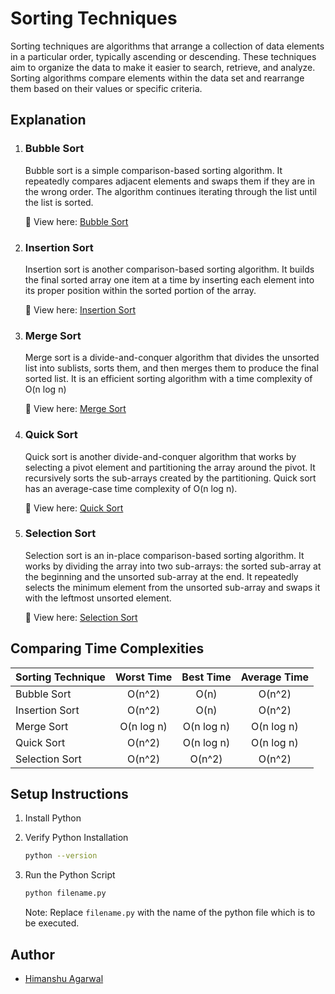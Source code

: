 # **Sorting Techniques**

Sorting techniques are algorithms that arrange a collection of data elements in a particular order, typically ascending or descending. These techniques aim to organize the data to make it easier to search, retrieve, and analyze. Sorting algorithms compare elements within the data set and rearrange them based on their values or specific criteria.

## **Explanation**
1. ### **Bubble Sort**
    Bubble sort is a simple comparison-based sorting algorithm. It repeatedly compares adjacent elements and swaps them if they are in the wrong order. The algorithm continues iterating through the list until the list is sorted.

    🔗 View here: [Bubble Sort](./Bubble_Sort.py)

2. ### **Insertion Sort**
    Insertion sort is another comparison-based sorting algorithm. It builds the final sorted array one item at a time by inserting each element into its proper position within the sorted portion of the array.

    🔗 View here: [Insertion Sort](./Insertion_Sort.py)

3. ### **Merge Sort**
    Merge sort is a divide-and-conquer algorithm that divides the unsorted list into sublists, sorts them, and then merges them to produce the final sorted list. It is an efficient sorting algorithm with a time complexity of O(n log n)

    🔗 View here: [Merge Sort](./Merge_Sort.py)

4. ### **Quick Sort**
    Quick sort is another divide-and-conquer algorithm that works by selecting a pivot element and partitioning the array around the pivot. It recursively sorts the sub-arrays created by the partitioning. Quick sort has an average-case time complexity of O(n log n).

    🔗 View here: [Quick Sort](./Quick_Sort.py)

5. ### **Selection Sort**
    Selection sort is an in-place comparison-based sorting algorithm. It works by dividing the array into two sub-arrays: the sorted sub-array at the beginning and the unsorted sub-array at the end. It repeatedly selects the minimum element from the unsorted sub-array and swaps it with the leftmost unsorted element.

    🔗 View here: [Selection Sort](./Selection_Sort.py)


## **Comparing Time Complexities**

Sorting Technique | Worst Time | Best Time | Average Time
:--- | :---: | :---: | :---:
Bubble Sort | O(n^2) |  O(n) | O(n^2)
Insertion Sort | O(n^2) |  O(n) | O(n^2)
Merge Sort | O(n log n) | O(n log n) | O(n log n)
Quick Sort | O(n^2) |O(n log n) | O(n log n)
Selection Sort | O(n^2) | O(n^2) | O(n^2)

## **Setup Instructions**

1. Install Python
2. Verify Python Installation

    ```bash
    python --version
    ```

3. Run the Python Script
    ```bash
    python filename.py
    ```

    Note: Replace `filename.py` with the name of the python file which is to be executed.

## **Author**

- [Himanshu Agarwal](https://github.com/himanshu-03)